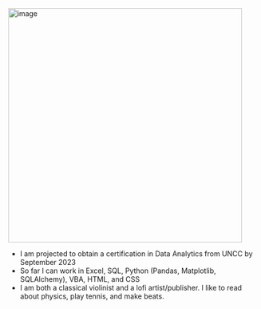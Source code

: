 <img width="468" alt="image" src="https://github.com/MDCummings86/MDCummings86/assets/126340452/99d83ab8-6827-4461-8025-974d3c4b2aaf">

-	I am projected to obtain a certification in Data Analytics from UNCC by September 2023
-	So far I can work in Excel, SQL, Python (Pandas, Matplotlib, SQLAlchemy), VBA, HTML, and CSS
-	I am both a classical violinist and a lofi artist/publisher. I like to read about physics, play tennis, and make beats.










